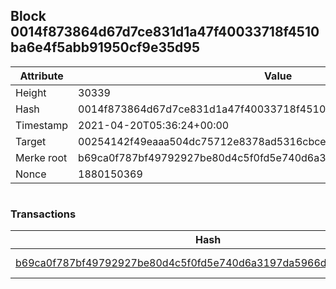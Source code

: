 ## Block 0014f873864d67d7ce831d1a47f40033718f4510ba6e4f5abb91950cf9e35d95

Attribute | Value
--- | ---
Height | 30339
Hash | 0014f873864d67d7ce831d1a47f40033718f4510ba6e4f5abb91950cf9e35d95
Timestamp | 2021-04-20T05:36:24+00:00
Target | 00254142f49eaaa504dc75712e8378ad5316cbcead634704b3734b6271167cc4
Merke root | b69ca0f787bf49792927be80d4c5f0fd5e740d6a3197da5966d2613cf19b2fdf
Nonce | 1880150369

```

```

### Transactions

Hash | Amount
--- | ---
[b69ca0f787bf49792927be80d4c5f0fd5e740d6a3197da5966d2613cf19b2fdf](b69ca0f787bf49792927be80d4c5f0fd5e740d6a3197da5966d2613cf19b2fdf.md) | 10.00000000 SKEPTI 
